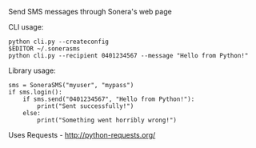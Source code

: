 Send SMS messages through Sonera's web page

CLI usage:

    python cli.py --createconfig
    $EDITOR ~/.sonerasms
    python cli.py --recipient 0401234567 --message "Hello from Python!"
    

Library usage:

    sms = SoneraSMS("myuser", "mypass")
    if sms.login():
        if sms.send("0401234567", "Hello from Python!"):
            print("Sent successfully!")
        else:
            print("Something went horribly wrong!")
        
    
Uses Requests - http://python-requests.org/

